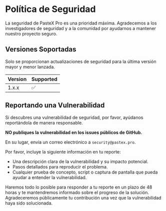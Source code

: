 # Política de Seguridad

La seguridad de PasteX Pro es una prioridad máxima. Agradecemos a los investigadores de seguridad y a la comunidad por ayudarnos a mantener nuestro proyecto seguro.

## Versiones Soportadas

Solo se proporcionan actualizaciones de seguridad para la última versión mayor y menor lanzada.

| Version | Supported          |
| ------- | ------------------ |
| 1.x.x   | :white_check_mark: |

## Reportando una Vulnerabilidad

Si descubres una vulnerabilidad de seguridad, por favor, ayúdanos reportándola de manera responsable.

**NO publiques la vulnerabilidad en los issues públicos de GitHub.**

En su lugar, envía un correo electrónico a `security@pastex.pro`.

Por favor, incluye la siguiente información en tu reporte:

- Una descripción clara de la vulnerabilidad y su impacto potencial.
- Pasos detallados para reproducir el problema.
- Cualquier prueba de concepto, script o captura de pantalla que pueda ayudar a entender la vulnerabilidad.

Haremos todo lo posible para responder a tu reporte en un plazo de 48 horas y te mantendremos informado sobre el progreso de la solución. Agradeceremos públicamente tu contribución una vez que la vulnerabilidad haya sido solucionada.